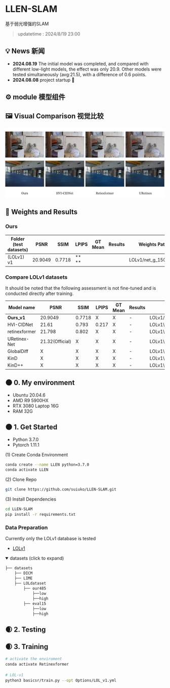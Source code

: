 &nbsp;
# LLEN-SLAM
基于弱光增强的SLAM

> updatetime : 2024/8/19 23:00

## 💡 News 新闻


- **2024.08.19** The initial model was completed, and compared with different low-light models, the effect was only 20.9. Other models were tested simultaneously (avg:21.5), with a difference of 0.6 points.
- **2024.08.08** project startup 🎈


## ⚙ module 模型组件


## 🖼 Visual Comparison 视觉比较

![P_com](./f_result/Photo_comparison.jpg)


## 🧾 Weights and Results 

### Ours

| Folder (test datasets)                        | PSNR        | SSIM       | LPIPS      | GT Mean | Results                                                      | Weights Path             |
| --------------------------------------------- | ----------- | ---------- | ---------- | ------- | ------------------------------------------------------------ | ------------------------ |
| (LOLv1)<br />v1        | 20.9049     |  0.7718    | **   **    |         |   | LOLv1/net_g_1500.pth         |

### Compare LOLv1 datasets

It should be noted that the following assessment is not fine-tuned and is conducted directly after training.

|   Model name       | PSNR        | SSIM        | LPIPS      | GT Mean    | Results | Weights Path             |
| --------------------------------------------- | ----------- | ---------- | ---------- | ------- | ----------------------------------------- | ------------------------ |
| **Ours_v1**        | 20.9049     |  0.7718    |   X         |    X       |    -    | LOLv1/net_g_1500.pth         |
| HVI-CIDNet       	 | 21.61       |  0.793     | 0.217       |     X      |    -    |  LOLv1\My_model\epoch_best.pth  |
| retinexformer      | 21.798      |  0.802     | X           |      X     |     -   |  LOLv1\My_model\best_psnr_21.96_27000.pth  |
| URetinex-Net       | 21.32(Official) |     X      | X           |      X     |     -   |  LOLv1\Official_model\ckpt  |
| GlobalDiff       | X |     X      | X           |      X     |     -   |  LOLv1\My_model  |
| KinD       | X |     X      | X           |      X     |     -   |  LOLv1\My_model  |
| KinD++       | X |     X      | X           |      X     |     -   |  LOLv1\My_model  |

## 🌑 0. My environment

- Ubuntu 20.04.6
- AMD R9 5900HX
- RTX 3080 Laptop 16G
- RAM 32G

## 🌑 1. Get Started 

- Python 3.7.0
- Pytorch 1.11.1

(1) Create Conda Environment

```bash
conda create --name LLEN python=3.7.0
conda activate LLEN
```

(2) Clone Repo

```bash
git clone https://github.com/suiuko/LLEN-SLAM.git
```

(3) Install Dependencies

```bash
cd LLEN-SLAM
pip install -r requirements.txt
```

### Data Preparation

Currently only the LOLv1 database is tested

- [LOLv1](https://daooshee.github.io/BMVC2018website/)

<details open> <summary>datasets (click to expand)</summary>
  
```
├── datasets
	├── DICM
	├── LIME
	├── LOLdataset
		├── our485
			├──low
			├──high
		├── eval15
			├──low
			├──high

```
</details>

## 🌒 2. Testing 

## 🌒 3. Training  

```bash
# activate the enviroment
conda activate Retinexformer

# LOL-v1
python3 basicsr/train.py --opt Options/LOL_v1.yml

```
